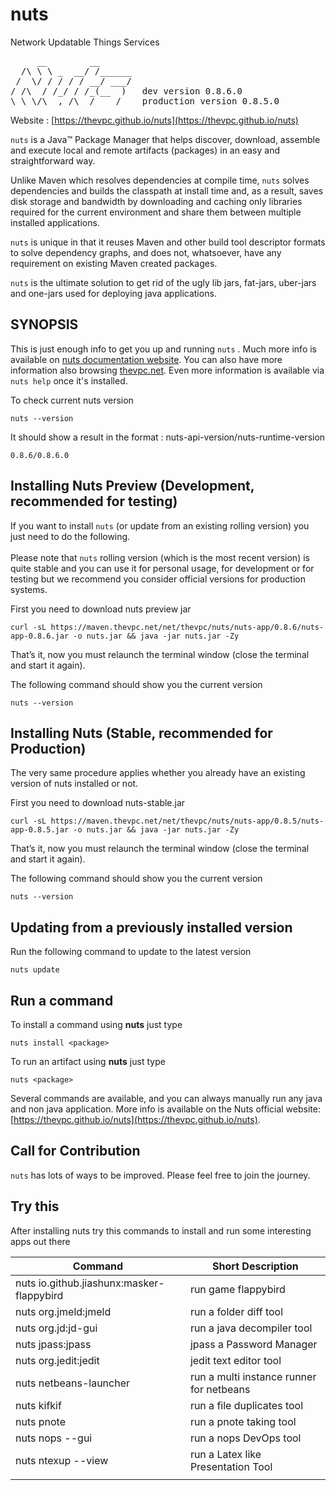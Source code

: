 # nuts
Network Updatable Things Services
<pre>
     __        __    
  /\ \ \ _  __/ /______
 /  \/ / / / / __/ ___/
/ /\  / /_/ / /_(__  )   dev version 0.8.6.0 
\_\ \/\__,_/\__/____/    production version 0.8.5.0 
</pre>

Website : [https://thevpc.github.io/nuts](https://thevpc.github.io/nuts)

```nuts``` is a Java™ Package Manager that helps discover, download, assemble and execute local and remote artifacts (packages) in an easy and straightforward way.

Unlike Maven which resolves dependencies at compile time, ```nuts``` solves dependencies and builds the classpath at install time and, as a result, saves disk storage and bandwidth by downloading and caching only libraries required for the current environment and share them between multiple installed applications.

```nuts``` is unique in that it reuses Maven and other build tool descriptor formats to solve dependency graphs, and does not, whatsoever, have any requirement on existing Maven created packages.

```nuts``` is the ultimate solution to get rid of the ugly lib jars, fat-jars, uber-jars and one-jars used for deploying java applications.

## SYNOPSIS

This is just enough info to get you up and running ```nuts``` .
Much more info is available on [nuts documentation website](https://thevpc.github.io/nuts).
You can also have more information also browsing [thevpc.net](https://thevpc.net/nuts/).
Even more information is available via ```nuts help``` once it's installed.

To check current nuts version

```
nuts --version
```

It should show a result in the format : nuts-api-version/nuts-runtime-version

```
0.8.6/0.8.6.0
```

## Installing Nuts Preview (Development, recommended for testing)

If you want to install ```nuts``` (or update from an existing rolling version) you just need to do the following. <br />
<br />
Please note that ```nuts``` rolling version (which is the most recent version) is quite stable and you can use it for personal usage, for development or for testing but we recommend you consider official versions for production systems.

First you need to download nuts preview jar

```
curl -sL https://maven.thevpc.net/net/thevpc/nuts/nuts-app/0.8.6/nuts-app-0.8.6.jar -o nuts.jar && java -jar nuts.jar -Zy
```

That’s it, now you must relaunch the terminal window (close the terminal and start it again).

The following command should show you the current version

```
nuts --version
```


## Installing Nuts (Stable, recommended for Production)

The very same procedure applies whether you already have an existing version of nuts installed or not.

First you need to download nuts-stable.jar

```
curl -sL https://maven.thevpc.net/net/thevpc/nuts/nuts-app/0.8.5/nuts-app-0.8.5.jar -o nuts.jar && java -jar nuts.jar -Zy
```

That’s it, now you must relaunch the terminal window (close the terminal and start it again).

The following command should show you the current version

```
nuts --version
```

## Updating from a previously installed version

Run the following command to update to the latest version 

```
nuts update
```

## Run a command


To install a command using **nuts** just type

```
nuts install <package>
```

To run an artifact using **nuts** just type

```
nuts <package>
```

Several commands are available, and you can always manually run any java and non java application. More info is available on the Nuts official website: [https://thevpc.github.io/nuts](https://thevpc.github.io/nuts).

## Call for Contribution
```nuts``` has lots of ways to be improved. Please feel free to join the journey.

## Try this

After installing nuts try this commands to install and run some interesting apps out there

| Command                                   | Short Description                        |
|-------------------------------------------|------------------------------------------|
| nuts io.github.jiashunx:masker-flappybird | run game flappybird                      |
| nuts org.jmeld:jmeld                      | run a folder diff tool                   |
| nuts org.jd:jd-gui                        | run a java decompiler tool               |
| nuts jpass:jpass                          | jpass a Password Manager                 |
| nuts org.jedit:jedit                      | jedit text editor tool                   |
| nuts netbeans-launcher                    | run a multi instance runner for netbeans |
| nuts kifkif                               | run a file duplicates tool               |
| nuts pnote                                | run a pnote taking tool                  |
| nuts nops --gui                           | run a nops DevOps tool                   |
| nuts ntexup --view                        | run a Latex like Presentation Tool       |
|                                           |                                          |
